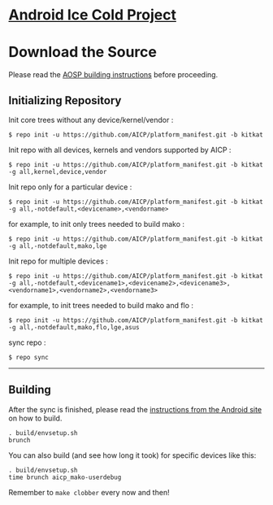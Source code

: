[Android Ice Cold Project](http://www.aicp-rom.com)
====================================


Download the Source
===================

Please read the [AOSP building instructions](http://source.android.com/source/index.html) before proceeding.

Initializing Repository
-----------------------

Init core trees without any device/kernel/vendor :

    $ repo init -u https://github.com/AICP/platform_manifest.git -b kitkat

Init repo with all devices, kernels and vendors supported by AICP :

    $ repo init -u https://github.com/AICP/platform_manifest.git -b kitkat -g all,kernel,device,vendor

Init repo only for a particular device :

    $ repo init -u https://github.com/AICP/platform_manifest.git -b kitkat -g all,-notdefault,<devicename>,<vendorname>

for example, to init only trees needed to build mako :

    $ repo init -u https://github.com/AICP/platform_manifest.git -b kitkat -g all,-notdefault,mako,lge

Init repo for multiple devices :

    $ repo init -u https://github.com/AICP/platform_manifest.git -b kitkat -g all,-notdefault,<devicename1>,<devicename2>,<devicename3>,<vendorname1>,<vendorname2>,<vendorname3>

for example, to init trees needed to build mako and flo :

    $ repo init -u https://github.com/AICP/platform_manifest.git -b kitkat -g all,-notdefault,mako,flo,lge,asus


sync repo :

    $ repo sync

***

Building
--------

After the sync is finished, please read the [instructions from the Android site](http://s.android.com/source/building.html) on how to build.

    . build/envsetup.sh
    brunch


You can also build (and see how long it took) for specific devices like this:

    . build/envsetup.sh
    time brunch aicp_mako-userdebug

Remember to `make clobber` every now and then!
